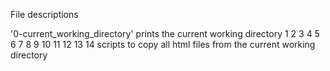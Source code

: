 File descriptions

'0-current_working_directory' prints the current working directory
1
2
3
4
5
6
7
8
9
10
11
12
13
14 scripts to copy all html files from the current working directory 
